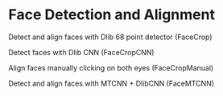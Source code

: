 # Face Detection and Alignment

Detect and align faces with Dlib 68 point detector (FaceCrop)

Detect faces with Dlib CNN (FaceCropCNN)

Align faces manually clicking on both eyes (FaceCropManual)

Detect and align faces with MTCNN + DlibCNN (FaceMTCNN)
